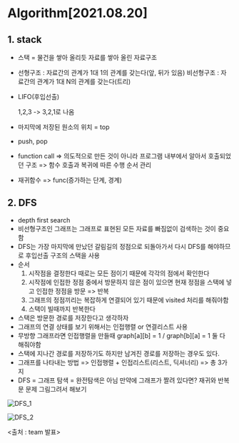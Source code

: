 # Algorithm[2021.08.20]



## 1. stack

- 스택 = 물건을 쌓아 올리듯 자료를 쌓아 올린 자료구조

- 선형구조 : 자료간의 관계가 1대 1의 관계를 갖는다(앞, 뒤가 있음)
  비선형구조 : 자료간의 관계가 1대 N의 관계를 갖는다(트리)

- LIFO(후입선출)

  1,2,3 -> 3,2,1로 나옴

- 마지막에 저장된 원소의 위치 = top

- push, pop

- function call
  => 의도적으로 만든 것이 아니라 프로그램 내부에서 알아서 호출되었던 구조
  => 함수 호출과 복귀에 따른 수행 순서 관리

- 재귀함수 => func(증가하는 단계, 경계)

## 2. DFS

- depth first search
- 비선형구조인 그래프는 그래프로 표현된 모든 자료를 빠짐없이 검색하는 것이 중요함
- DFS는 가장 마지막에 만났던 갈림길의 정점으로 되돌아가서 다시 DFS를 해야하므로 후입선출 구조의 스택을 사용
- 순서
  1. 시작점을 결정한다
     때로는 모든 점이기 때문에 각각의 점에서 확인한다
  2. 시작점에 인접한 정점 중에서 방문하지 않은 점이 있으면 현재 정점을 스택에 넣고 인접한 정점을 방문 => 반복  
  3. 그래프의 정점끼리는 복잡하게 연결되어 있기 때문에 visited 처리를 해줘야함
  4. 스택이 빌때까지 반복한다
- 스택은 방문한 경로를 저장한다고 생각하자
- 그래프의 연결 상태를 보기 위해서는 인접행렬 or 연결리스트 사용
- 무방향 그래프라면 인접행렬을 만들때 graph[a][b] = 1 / graph[b][a] = 1 둘 다 해줘야함
- 스택에 지나간 경로를 저장하기도 하지만 남겨진 경로를 저장하는 경우도 있다.
- 그래프를 나타내는 방법 => 인접행렬 + 인접리스트(리스트, 딕셔너리) => 총 3가지
- DFS = 그래프 탐색 = 완전탐색은 아님 만약에 그래프가 짤려 있다면?
  재귀와 반복문 문제 그림그려서 해보기

![DFS_1](https://user-images.githubusercontent.com/73927750/130325598-5adf6cc3-a35a-4c11-ad54-5b7a29a2a292.JPG)

![DFS_2](https://user-images.githubusercontent.com/73927750/130325613-c9796dd7-56bd-4766-ad3a-9510a088155e.JPG)

<출처 : team 발표>

